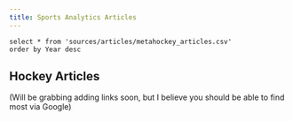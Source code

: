 ```yaml
---
title: Sports Analytics Articles 
---
```


```metahockey
select * from 'sources/articles/metahockey_articles.csv'
order by Year desc
```

## Hockey Articles

(Will be grabbing adding links soon, but I believe you should be able to find most via Google)

<DataTable data={metahockey} search=true rowShading=true rowLines=false rows=10>
    <Column id=Title wrap=true />
    <Column id="Primary Author(s)" />
    <Column id=Year />
    <Column id=Source />
    <Column id=Keywords wrap=true />
</DataTable>


